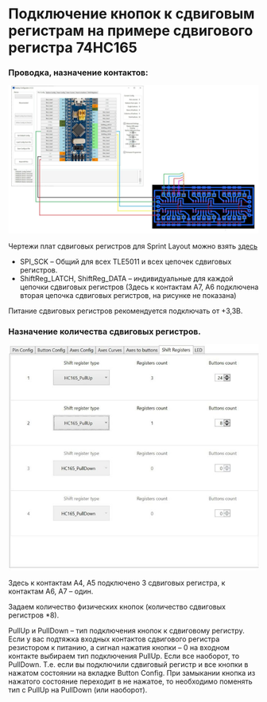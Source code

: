# Подключение кнопок к сдвиговым регистрам на примере сдвигового регистра 74HC165
### Проводка, назначение контактов:

![](https://github.com/FreeJoy-Team/FreeJoyConfigurator/blob/master/images/rus_guide/S1.jpg)

Чертежи плат сдвиговых регистров для Sprint Layout можно взять [здесь](https://github.com/FreeJoy-Team/FreeJoyConfigurator/blob/master/third_party/)

* SPI_SCK – Общий для всех TLE5011 и всех цепочек сдвиговых регистров.
* ShiftReg_LATCH, ShiftReg_DATA – индивидуальные для каждой цепочки сдвиговых регистров (Здесь к контактам A7, A6 подключена вторая цепочка сдвиговых регистров, на рисунке не показана)

Питание сдвиговых регистров рекомендуется подключать от +3,3В.

### Назначение количества сдвиговых регистров.

![](https://github.com/FreeJoy-Team/FreeJoyConfigurator/blob/master/images/rus_guide/S2.jpg)
 
Здесь к контактам А4, А5 подключено 3 сдвиговых регистра, к контактам А6, А7 – один.

Задаем количество физических кнопок (количество сдвиговых регистров *8).

PullUp и PullDown – тип подключения кнопок к сдвиговому регистру. Если у вас подтяжка входных контактов сдвигового регистра резистором к питанию, а сигнал нажатия кнопки – 0 на входном контакте выбираем тип подключения PullUp. Если все наоборот, то PullDown. Т.е. если вы подключили сдвиговый регистр и все кнопки в нажатом состоянии на вкладке Button Config. При замыкании кнопка из нажатого состояние переходит в не нажатое, то необходимо поменять тип с PullUp на PullDown (или наоборот).

